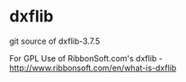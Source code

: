 dxflib
======

git source of dxflib-3.7.5
 

For GPL Use of RibbonSoft.com's dxflib - http://www.ribbonsoft.com/en/what-is-dxflib
